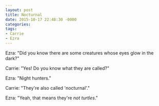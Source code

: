 ```yaml
---
layout: post
title: Nocturnal
date: 2015-10-17 22:48:30 -0000
categories:
tags:
- Carrie
- Ezra
---
```

Ezra: "Did you know there are some creatures whose eyes glow in the dark?"

Carrie: "Yes! Do you know what they are called?"

Ezra: "Night hunters."

Carrie: "They're also called 'nocturnal'."

Ezra: "Yeah, that means they're <em>not turtles</em>."
